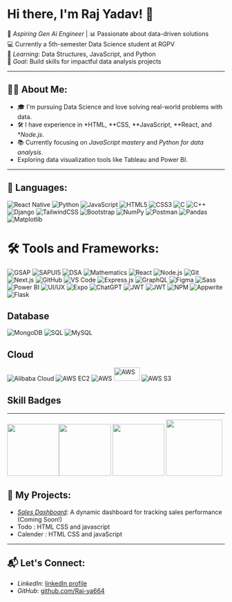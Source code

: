    
# Hi there, I'm Raj Yadav! 👋 
  
🌟 *Aspiring Gen* *Ai* *Engineer* | 📊 Passionate about data-driven solutions  
💻 Currently a 5th-semester Data Science student at RGPV  
🌱 *Learning*: Data Structures, JavaScript, and Python  
🎯 *Goal*: Build skills for impactful data analysis projects
     
---            

## 👩‍💻 About Me:
- 🎓 I'm pursuing Data Science and love solving real-world problems with data.
- 🛠️ I have experience in *HTML, **CSS, **JavaScript, **React, and **Node.js*.
- 📚 Currently focusing on *JavaScript mastery* and *Python for data analysis*.
-  Exploring data visualization tools like Tableau and Power BI.

---


## 🚀 Languages:
![React Native](https://img.shields.io/badge/React_Native-61DAFB?style=for-the-badge&logo=react&logoColor=white)
![Python](https://img.shields.io/badge/-Python-3776AB?logo=python&logoColor=white&style=for-the-badge)
![JavaScript](https://img.shields.io/badge/-JavaScript-F7DF1E?logo=javascript&logoColor=black&style=for-the-badge)
![HTML5](https://img.shields.io/badge/-HTML5-E34F26?logo=html5&logoColor=white&style=for-the-badge)
![CSS3](https://img.shields.io/badge/-CSS3-1572B6?logo=css3&logoColor=white&style=for-the-badge)
![C](https://img.shields.io/badge/-C-A8B9CC?logo=c&logoColor=white&style=for-the-badge)
![C++](https://img.shields.io/badge/-C++-00599C?logo=c%2B%2B&logoColor=white&style=for-the-badge) 
![Django](https://img.shields.io/badge/Django-092E20?style=for-the-badge&logo=django&logoColor=white)
![TailwindCSS](https://img.shields.io/badge/Tailwind_CSS-38B2AC?style=for-the-badge&logo=tailwind-css&logoColor=white)
![Bootstrap](https://img.shields.io/badge/Bootstrap-563D7C?style=for-the-badge&logo=bootstrap&logoColor=white)
![NumPy](https://img.shields.io/badge/NumPy-013243?style=for-the-badge&logo=numpy&logoColor=white)
![Postman](https://img.shields.io/badge/Postman-FF6C37?style=for-the-badge&logo=postman&logoColor=white)
![Pandas](https://img.shields.io/badge/Pandas-150458?style=for-the-badge&logo=pandas&logoColor=white)
![Matplotlib](https://img.shields.io/badge/Matplotlib-11557C?style=for-the-badge&logo=matplotlib&logoColor=white)

# 🛠️ Tools and Frameworks:
![GSAP](https://img.shields.io/badge/GSAP-88CE02?style=for-the-badge&logo=greensock&logoColor=white)
![SAPUI5](https://img.shields.io/badge/SAPUI5-0FAAFF?style=for-the-badge&logo=sap&logoColor=white)
![DSA](https://img.shields.io/badge/DSA-000000?style=for-the-badge&logo=codeforces&logoColor=white)
![Mathematics](https://img.shields.io/badge/Mathematics-008080?style=for-the-badge&logo=latex&logoColor=white)
![React](https://img.shields.io/badge/-React-61DAFB?logo=react&logoColor=black&style=for-the-badge)
![Node.js](https://img.shields.io/badge/-Node.js-339933?logo=node.js&logoColor=white&style=for-the-badge)
![Git](https://img.shields.io/badge/-Git-F05032?logo=git&logoColor=white&style=for-the-badge)
![Next.js](https://img.shields.io/badge/-Next.js-000000?logo=next.js&logoColor=white&style=for-the-badge)
![GitHub](https://img.shields.io/badge/-GitHub-181717?logo=github&logoColor=white&style=for-the-badge)
![VS Code](https://img.shields.io/badge/-VS%20Code-007ACC?logo=visual-studio-code&logoColor=white&style=for-the-badge)
![Express.js](https://img.shields.io/badge/Express.js-000000?style=for-the-badge&logo=express&logoColor=white)
![GraphQL](https://img.shields.io/badge/GraphQL-E10098?style=for-the-badge&logo=graphql&logoColor=white)
![Figma](https://img.shields.io/badge/Figma-F24E1E?style=for-the-badge&logo=figma&logoColor=white)
![Sass](https://img.shields.io/badge/Sass-CC6699?style=for-the-badge&logo=sass&logoColor=white)
![Power BI](https://img.shields.io/badge/Power%20BI-F2C811?style=for-the-badge&logo=power-bi&logoColor=black)
![UI/UX](https://img.shields.io/badge/UI%2FUX-FF5722?style=for-the-badge&logo=figma&logoColor=white)
![Expo](https://img.shields.io/badge/Expo-000020?style=for-the-badge&logo=expo&logoColor=white)
![ChatGPT](https://img.shields.io/badge/ChatGPT-white?style=for-the-badge&logo=openai&logoColor=000000)
![JWT](https://img.shields.io/badge/JWT-000000?style=for-the-badge&logo=jsonwebtokens&logoColor=white)
![JWT](https://img.shields.io/badge/JWT%20Token-%F0%9F%94%90%20Secure-FF0066?style=for-the-badge&logo=jsonwebtokens&logoColor=white)
![NPM](https://img.shields.io/badge/NPM-CB3837?style=for-the-badge&logo=npm&logoColor=white)
![Appwrite](https://img.shields.io/badge/Appwrite-F02E65?style=for-the-badge&logo=appwrite&logoColor=white)
![Flask](https://img.shields.io/badge/Flask-000000?style=for-the-badge&logo=flask&logoColor=white)


## Database 
![MongoDB](https://img.shields.io/badge/-MongoDB-47A248?logo=mongodb&logoColor=white&style=for-the-badge)
![SQL](https://img.shields.io/badge/-SQL-CC2927?logo=microsoft-sql-server&logoColor=white&style=for-the-badge)
![MySQL](https://img.shields.io/badge/MySQL-4479A1?style=for-the-badge&logo=mysql&logoColor=white)


## Cloud 
![Alibaba Cloud](https://img.shields.io/badge/-Alibaba%20Cloud-FF6A00?logo=alibaba-cloud&logoColor=white&style=for-the-badge)
![AWS EC2](https://img.shields.io/badge/AWS_EC2-FF9900?style=for-the-badge&logo=amazonaws&logoColor=white)
![AWS](https://img.shields.io/badge/AWS%20Cloud-FF9900?style=for-the-badge&logo=amazonaws&logoColor=white)
<img  height=31px  width =60px src="https://a0.awsstatic.com/libra-css/images/logos/aws_logo_smile_1200x630.png" alt="AWS" width="120"/>
![AWS S3](https://img.shields.io/badge/AWS_S3-569A31?style=for-the-badge&logo=amazonaws&logoColor=white)

## Skill Badges 
---

<img height =120px src="https://images.credly.com/size/680x680/images/b38a42e0-dc58-4ce2-b6c0-28d978e8aaad/image.png"/><img height =120px src="https://images.credly.com/images/68c0b94d-f6ac-40b1-a0e0-921439eb092e/image.png"/>
<img height =120px src="https://www.netacad.com/p/ff9e491c-49be-4734-803e-a79e6e83dab1/badges/badge-images/0f955028-4823-40e6-a22e-8bf0bdfa07e9.png"/>
<img height=130px src="https://credentials.databricks.com/a8a923d7-8323-43fd-bb43-2e6abd792820?utm_source=whatsapp&utm_medium=social"/>
## 🌟 My Projects:
-  *[Sales Dashboard](#)*: A dynamic dashboard for tracking sales performance (Coming Soon!)
-  Todo : HTML CSS and javascript
-  Calender : HTML CSS and javaScript

---

## 📬 Let's Connect:
- *LinkedIn*: [linkedIn profile](https://www.linkedin.com/in/raj-yadav-661665320?utm_source=share&utm_campaign=share_via&utm_content=profile&utm_medium=android_app
)
- *GitHub*: [github.com/Raj-ya664](https://github.com/Raj-ya664)















